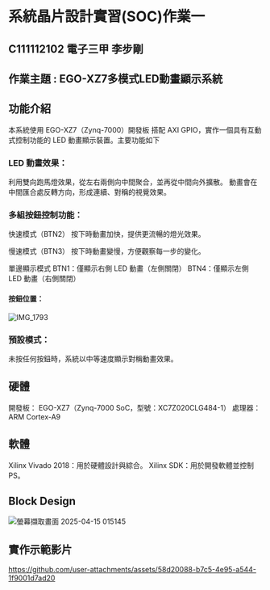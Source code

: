 # 系統晶片設計實習(SOC)作業一
## C111112102 電子三甲 李步剛

## 作業主題 : EGO-XZ7多模式LED動畫顯示系統
## 功能介紹
本系統使用 EGO-XZ7（Zynq-7000）開發板 搭配 AXI GPIO，實作一個具有互動式控制功能的 LED 動畫顯示裝置。主要功能如下

### LED 動畫效果：
利用雙向跑馬燈效果，從左右兩側向中間聚合，並再從中間向外擴散。
動畫會在中間匯合處反轉方向，形成連續、對稱的視覺效果。

### 多組按鈕控制功能：
快速模式（BTN2）
按下時動畫加快，提供更流暢的燈光效果。

慢速模式（BTN3）
按下時動畫變慢，方便觀察每一步的變化。

單邊顯示模式
BTN1：僅顯示右側 LED 動畫（左側關閉）
BTN4：僅顯示左側 LED 動畫（右側關閉）

#### 按鈕位置：
![IMG_1793](https://github.com/user-attachments/assets/fdeaa802-a111-4467-9945-d5e94ffa74e4)

### 預設模式：
未按任何按鈕時，系統以中等速度顯示對稱動畫效果。

## 硬體
開發板： EGO-XZ7（Zynq-7000 SoC，型號：XC7Z020CLG484-1）
處理器： ARM Cortex-A9

## 軟體
Xilinx Vivado 2018：用於硬體設計與綜合。
Xilinx SDK：用於開發軟體並控制 PS。

## Block Design
![螢幕擷取畫面 2025-04-15 015145](https://github.com/user-attachments/assets/43f11925-d596-450a-b5f4-6761b64da03b)

## 實作示範影片
https://github.com/user-attachments/assets/58d20088-b7c5-4e95-a544-1f9001d7ad20

